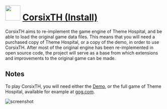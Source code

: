 ﻿# <img src="https://cdn.jsdelivr.net/gh/chtof/chocolatey-packages/automatic/corsixth/corsixth.png" width="48" height="48"/> [CorsixTH (Install)](https://chocolatey.org/packages/corsixth)

CorsixTH aims to re-implement the game engine of Theme Hospital, and be able to load the original game data files. This means that you will need a purchased copy of Theme Hospital, or a copy of the demo, in order to use CorsixTH. After most of the original engine has been re-implemented in open source code, the project will serve as a base from which extensions and improvements to the original game can be made.

## Notes
To play CorsixTH, you will need either the [Demo](http://th.corsix.org/Demo.zip), or the full game of Theme Hospital, available for example at [gog.com](https://www.gog.com/game/theme_hospital).

![screenshot](https://cdn.jsdelivr.net/gh/chtof/chocolatey-packages/automatic/corsixth/screenshot.png)